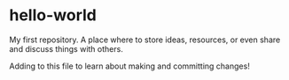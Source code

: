 # hello-world
My first repository. A place where to store ideas, resources, or even share and discuss things with others.

Adding to this file to learn about making and committing changes!

